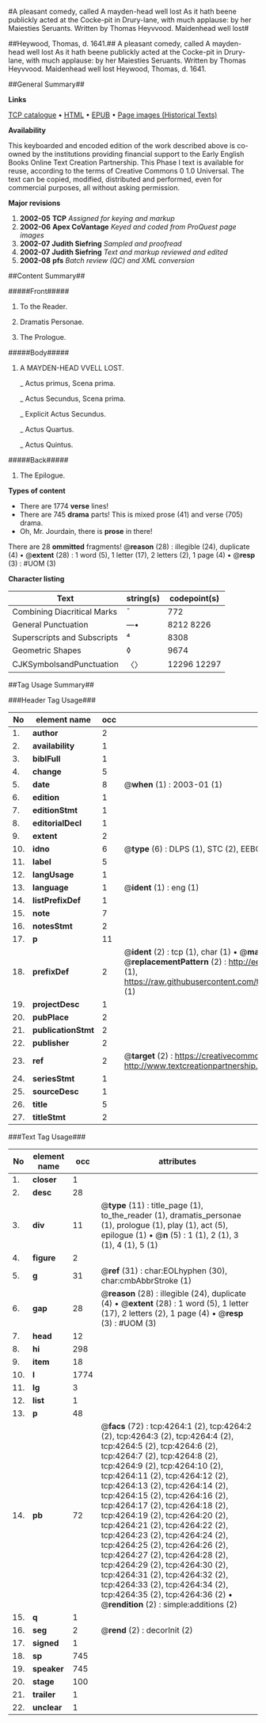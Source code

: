 #A pleasant comedy, called A mayden-head well lost As it hath beene publickly acted at the Cocke-pit in Drury-lane, with much applause: by her Maiesties Seruants. Written by Thomas Heyvvood. Maidenhead well lost#

##Heywood, Thomas, d. 1641.##
A pleasant comedy, called A mayden-head well lost As it hath beene publickly acted at the Cocke-pit in Drury-lane, with much applause: by her Maiesties Seruants. Written by Thomas Heyvvood.
Maidenhead well lost
Heywood, Thomas, d. 1641.

##General Summary##

**Links**

[TCP catalogue](http://www.ota.ox.ac.uk/tcp/)  • 
[HTML](http://tei.it.ox.ac.uk/tcp/Texts-HTML/free/A03/A03240.html)  • 
[EPUB](http://tei.it.ox.ac.uk/tcp/Texts-EPUB/free/A03/A03240.epub) • 
[Page images (Historical Texts)](https://data.historicaltexts.jisc.ac.uk/view?pubId=eebo-99839809e&pageId=eebo-99839809e-4264-1)

**Availability**

This keyboarded and encoded edition of the
	       work described above is co-owned by the institutions
	       providing financial support to the Early English Books
	       Online Text Creation Partnership. This Phase I text is
	       available for reuse, according to the terms of Creative
	       Commons 0 1.0 Universal. The text can be copied,
	       modified, distributed and performed, even for
	       commercial purposes, all without asking permission.

**Major revisions**

1. __2002-05__ __TCP__ *Assigned for keying and markup*
1. __2002-06__ __Apex CoVantage__ *Keyed and coded from ProQuest page images*
1. __2002-07__ __Judith Siefring__ *Sampled and proofread*
1. __2002-07__ __Judith Siefring__ *Text and markup reviewed and edited*
1. __2002-08__ __pfs__ *Batch review (QC) and XML conversion*

##Content Summary##

#####Front#####

1. To the Reader.

1. Dramatis Personae.

1. The Prologue.

#####Body#####

1. A MAYDEN-HEAD VVELL LOST.

    _ Actus primus, Scena prima.

    _ Actus Secundus, Scena prima.

    _ Explicit Actus Secundus.

    _ Actus Quartus.

    _ Actus Quintus.

#####Back#####

1. The Epilogue.

**Types of content**

  * There are 1774 **verse** lines!
  * There are 745 **drama** parts! This is mixed prose (41) and verse (705) drama.
  * Oh, Mr. Jourdain, there is **prose** in there!

There are 28 **ommitted** fragments! 
 @__reason__ (28) : illegible (24), duplicate (4)  •  @__extent__ (28) : 1 word (5), 1 letter (17), 2 letters (2), 1 page (4)  •  @__resp__ (3) : #UOM (3)

**Character listing**


|Text|string(s)|codepoint(s)|
|---|---|---|
|Combining             Diacritical Marks|̄|772|
|General Punctuation|—•|8212 8226|
|Superscripts             and Subscripts|⁴|8308|
|Geometric Shapes|◊|9674|
|CJKSymbolsandPunctuation|〈〉|12296 12297|

##Tag Usage Summary##

###Header Tag Usage###

|No|element name|occ|attributes|
|---|---|---|---|
|1.|__author__|2||
|2.|__availability__|1||
|3.|__biblFull__|1||
|4.|__change__|5||
|5.|__date__|8| @__when__ (1) : 2003-01 (1)|
|6.|__edition__|1||
|7.|__editionStmt__|1||
|8.|__editorialDecl__|1||
|9.|__extent__|2||
|10.|__idno__|6| @__type__ (6) : DLPS (1), STC (2), EEBO-CITATION (1), PROQUEST (1), VID (1)|
|11.|__label__|5||
|12.|__langUsage__|1||
|13.|__language__|1| @__ident__ (1) : eng (1)|
|14.|__listPrefixDef__|1||
|15.|__note__|7||
|16.|__notesStmt__|2||
|17.|__p__|11||
|18.|__prefixDef__|2| @__ident__ (2) : tcp (1), char (1)  •  @__matchPattern__ (2) : ([0-9\-]+):([0-9IVX]+) (1), (.+) (1)  •  @__replacementPattern__ (2) : http://eebo.chadwyck.com/downloadtiff?vid=$1&page=$2 (1), https://raw.githubusercontent.com/textcreationpartnership/Texts/master/tcpchars.xml#$1 (1)|
|19.|__projectDesc__|1||
|20.|__pubPlace__|2||
|21.|__publicationStmt__|2||
|22.|__publisher__|2||
|23.|__ref__|2| @__target__ (2) : https://creativecommons.org/publicdomain/zero/1.0/ (1), http://www.textcreationpartnership.org/docs/. (1)|
|24.|__seriesStmt__|1||
|25.|__sourceDesc__|1||
|26.|__title__|5||
|27.|__titleStmt__|2||


###Text Tag Usage###

|No|element name|occ|attributes|
|---|---|---|---|
|1.|__closer__|1||
|2.|__desc__|28||
|3.|__div__|11| @__type__ (11) : title_page (1), to_the_reader (1), dramatis_personae (1), prologue (1), play (1), act (5), epilogue (1)  •  @__n__ (5) : 1 (1), 2 (1), 3 (1), 4 (1), 5 (1)|
|4.|__figure__|2||
|5.|__g__|31| @__ref__ (31) : char:EOLhyphen (30), char:cmbAbbrStroke (1)|
|6.|__gap__|28| @__reason__ (28) : illegible (24), duplicate (4)  •  @__extent__ (28) : 1 word (5), 1 letter (17), 2 letters (2), 1 page (4)  •  @__resp__ (3) : #UOM (3)|
|7.|__head__|12||
|8.|__hi__|298||
|9.|__item__|18||
|10.|__l__|1774||
|11.|__lg__|3||
|12.|__list__|1||
|13.|__p__|48||
|14.|__pb__|72| @__facs__ (72) : tcp:4264:1 (2), tcp:4264:2 (2), tcp:4264:3 (2), tcp:4264:4 (2), tcp:4264:5 (2), tcp:4264:6 (2), tcp:4264:7 (2), tcp:4264:8 (2), tcp:4264:9 (2), tcp:4264:10 (2), tcp:4264:11 (2), tcp:4264:12 (2), tcp:4264:13 (2), tcp:4264:14 (2), tcp:4264:15 (2), tcp:4264:16 (2), tcp:4264:17 (2), tcp:4264:18 (2), tcp:4264:19 (2), tcp:4264:20 (2), tcp:4264:21 (2), tcp:4264:22 (2), tcp:4264:23 (2), tcp:4264:24 (2), tcp:4264:25 (2), tcp:4264:26 (2), tcp:4264:27 (2), tcp:4264:28 (2), tcp:4264:29 (2), tcp:4264:30 (2), tcp:4264:31 (2), tcp:4264:32 (2), tcp:4264:33 (2), tcp:4264:34 (2), tcp:4264:35 (2), tcp:4264:36 (2)  •  @__rendition__ (2) : simple:additions (2)|
|15.|__q__|1||
|16.|__seg__|2| @__rend__ (2) : decorInit (2)|
|17.|__signed__|1||
|18.|__sp__|745||
|19.|__speaker__|745||
|20.|__stage__|100||
|21.|__trailer__|1||
|22.|__unclear__|1||
